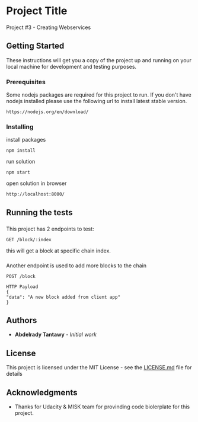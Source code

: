 # Project Title

Project #3 - Creating Webservices

## Getting Started

These instructions will get you a copy of the project up and running on your local machine for development and testing purposes.

### Prerequisites

Some nodejs packages are required for this project to run. If you don't have nodejs installed please use the following url to install latest stable version.

```
https://nodejs.org/en/download/
```

### Installing

install packages

```
npm install
```


run solution

```
npm start
```

open solution in browser

```
http://localhost:8000/
```


## Running the tests


### 

This project has 2 endpoints to test:

```
GET /block/:index
```

this will get a block at specific chain index.


### 

Another endpoint is used to add more blocks to the chain

```
POST /block

HTTP Payload
{
"data": "A new block added from client app"
}
```

## Authors

* **Abdelrady Tantawy** - *Initial work* 

## License

This project is licensed under the MIT License - see the [LICENSE.md](LICENSE.md) file for details

## Acknowledgments

* Thanks for Udacity & MISK team for provinding code biolerplate for this project.
